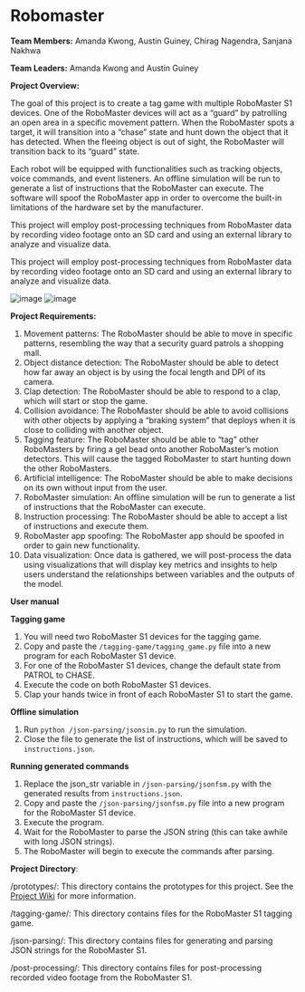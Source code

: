 # Robomaster

**Team Members:** Amanda Kwong, Austin Guiney, Chirag Nagendra, Sanjana Nakhwa

**Team Leaders:** Amanda Kwong and Austin Guiney

**Project Overview:**

The goal of this project is to create a tag game with multiple RoboMaster S1 devices. One of the RoboMaster devices will act as a “guard” by patrolling an open area in a specific movement pattern. When the RoboMaster spots a target, it will transition into a “chase” state and hunt down the object that it has detected. When the fleeing object is out of sight, the RoboMaster will transition back to its “guard” state. 

Each robot will be equipped with functionalities such as tracking objects, voice commands, and event listeners. An offline simulation will be run to generate a list of instructions that the RoboMaster can execute. The software will spoof the RoboMaster app in order to overcome the built-in limitations of the hardware set by the manufacturer.

This project will employ post-processing techniques from RoboMaster data by recording video footage onto an SD card and using an external library to analyze and visualize data. 

This project will employ post-processing techniques from RoboMaster data by recording video footage onto an SD
card and using an external library to analyze and visualize data. 

![image](https://technabob.com/blog/wp-content/uploads/2019/06/dji_robomaster_s1_robot_3.jpg)
![image](https://pavcreations.com/wp-content/uploads/2022/05/pav-creations-enemy-AI-diagram-finite-state-machine3.png)

**Project Requirements:**
1. Movement patterns: The RoboMaster should be able to move in specific patterns, resembling the way that a security guard patrols a shopping mall.
2. Object distance detection: The RoboMaster should be able to detect how far away an object is by using the focal length and DPI of its camera.
3. Clap detection: The RoboMaster should be able to respond to a clap, which will start or stop the game.
4. Collision avoidance: The RoboMaster should be able to avoid collisions with other objects by applying a “braking system” that deploys when it is close to colliding with another object.
5. Tagging feature: The RoboMaster should be able to “tag” other RoboMasters by firing a gel bead onto another RoboMaster’s motion detectors. This will cause the tagged RoboMaster to start hunting down the other RoboMasters.
6. Artificial intelligence: The RoboMaster should be able to make decisions on its own without input from the user.
7. RoboMaster simulation: An offline simulation will be run to generate a list of instructions that the RoboMaster can execute.
8. Instruction processing: The RoboMaster should be able to accept a list of instructions and execute them.
9. RoboMaster app spoofing: The RoboMaster app should be spoofed in order to gain new functionality.
10. Data visualization: Once data is gathered, we will post-process the data using visualizations that will display key metrics and insights to help users understand the relationships between variables and the outputs of the model.

**User manual**

**Tagging game**

1. You will need two RoboMaster S1 devices for the tagging game.
2. Copy and paste the ``/tagging-game/tagging_game.py`` file into a new program for each RoboMaster S1 device.
3. For one of the RoboMaster S1 devices, change the default state from PATROL to CHASE.
4. Execute the code on both RoboMaster S1 devices.
5. Clap your hands twice in front of each RoboMaster S1 to start the game.

**Offline simulation**
1. Run ``python /json-parsing/jsonsim.py`` to run the simulation.
2. Close the file to generate the list of instructions, which will be saved to ``instructions.json``.

**Running generated commands**
1. Replace the json_str variable in ```/json-parsing/jsonfsm.py``` with the generated results from ``instructions.json``.
2. Copy and paste the ``/json-parsing/jsonfsm.py`` file into a new program for the RoboMaster S1 device.
3. Execute the program.
4. Wait for the RoboMaster to parse the JSON string (this can take awhile with long JSON strings).
5. The RoboMaster will begin to execute the commands after parsing.

**Project Directory**:

/prototypes/: This directory contains the prototypes for this project. See the [Project Wiki](https://github.com/amandakwong898/robomaster/wiki/Prototypes) for more information.

/tagging-game/: This directory contains files for the RoboMaster S1 tagging game.

/json-parsing/: This directory contains files for generating and parsing JSON strings for the RoboMaster S1.

/post-processing/: This directory contains files for post-processing recorded video footage from the RoboMaster S1.
